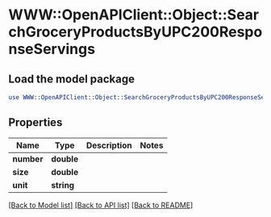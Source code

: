 # WWW::OpenAPIClient::Object::SearchGroceryProductsByUPC200ResponseServings

## Load the model package
```perl
use WWW::OpenAPIClient::Object::SearchGroceryProductsByUPC200ResponseServings;
```

## Properties
Name | Type | Description | Notes
------------ | ------------- | ------------- | -------------
**number** | **double** |  | 
**size** | **double** |  | 
**unit** | **string** |  | 

[[Back to Model list]](../README.md#documentation-for-models) [[Back to API list]](../README.md#documentation-for-api-endpoints) [[Back to README]](../README.md)


